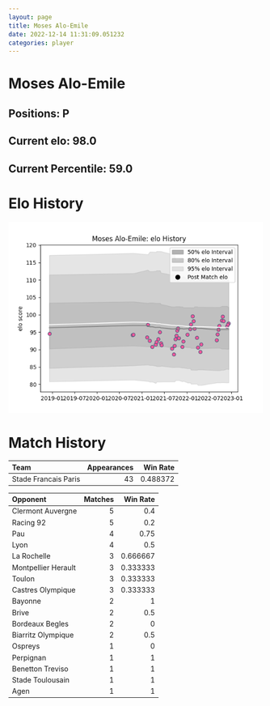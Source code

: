 ```yaml
---  
layout: page  
title: Moses Alo-Emile  
date: 2022-12-14 11:31:09.051232  
categories: player  
---
```

# Moses Alo-Emile

## Positions: P

## Current elo: 98.0

## Current Percentile: 59.0

# Elo History


![elo history](history_MosesAlo-Emile.png)
# Match History


| Team                 |   Appearances |   Win Rate |
|:---------------------|--------------:|-----------:|
| Stade Francais Paris |            43 |   0.488372 |

| Opponent            |   Matches |   Win Rate |
|:--------------------|----------:|-----------:|
| Clermont Auvergne   |         5 |   0.4      |
| Racing 92           |         5 |   0.2      |
| Pau                 |         4 |   0.75     |
| Lyon                |         4 |   0.5      |
| La Rochelle         |         3 |   0.666667 |
| Montpellier Herault |         3 |   0.333333 |
| Toulon              |         3 |   0.333333 |
| Castres Olympique   |         3 |   0.333333 |
| Bayonne             |         2 |   1        |
| Brive               |         2 |   0.5      |
| Bordeaux Begles     |         2 |   0        |
| Biarritz Olympique  |         2 |   0.5      |
| Ospreys             |         1 |   0        |
| Perpignan           |         1 |   1        |
| Benetton Treviso    |         1 |   1        |
| Stade Toulousain    |         1 |   1        |
| Agen                |         1 |   1        |
